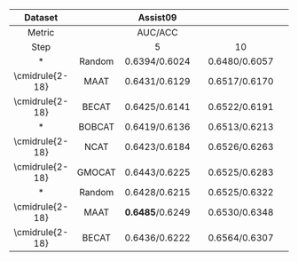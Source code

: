 |     Dataset     |        |    Assist09   |   |               |   |    NIPS-EDU   |   |               |   |    Assist12   |   |               |   |       Math      |   |               |   |
|:---------------:|:------:|:-------------:|:-:|:-------------:|:-:|:-------------:|:-:|:-------------:|:-:|:-------------:|:-:|:-------------:|:-:|:---------------:|:-:|:-------------:|:-:|
|      Metric     |        |    AUC/ACC    |   |               |   |               |   |               |   |               |   |               |   |                 |   |               |   |
|       Step      |        |       5       |   |       10      |   |       5       |   |       10      |   |       5       |   |       10      |   |        5        |   |       10      |   |
|        *        | Random | 0.6394/0.6024 |   | 0.6480/0.6057 |   | 0.6851/0.6265 |   | 0.7035/0.6305 |   | 0.6452/0.7050 |   | 0.6488/0.7085 |   |  0.7240/0.6577  |   | 0.7302/0.6733 |   |
| \cmidrule{2-18} |  MAAT  | 0.6431/0.6129 |   | 0.6517/0.6170 |   | 0.6988/0.6349 |   | 0.7226/0.6329 |   | 0.6549/0.7120 |   | 0.6563/0.7137 |   |  0.7262/0.6653  |   | 0.7425/0.6800 |   |
| \cmidrule{2-18} |  BECAT | 0.6425/0.6141 |   | 0.6522/0.6191 |   | 0.7011/0.6404 |   | 0.7288/0.6491 |   | 0.6589/0.7133 |   | 0.6611/0.7172 |   |  0.7189/0.6601  |   | 0.7432/0.6822 |   |
|        *        | BOBCAT | 0.6419/0.6136 |   | 0.6513/0.6213 |   | 0.7016/0.6395 |   | 0.7268/0.6513 |   | 0.6553/0.7125 |   | 0.6680/0.7197 |   |  0.7211/0.6649  |   | 0.7453/0.6864 |   |
| \cmidrule{2-18} |  NCAT  | 0.6423/0.6184 |   | 0.6526/0.6263 |   | 0.7053/0.6421 |   | 0.7298/0.6533 |   | 0.6565/0.7154 |   | 0.6653/0.7203 |   |  0.7245/0.6673  |   | 0.7467/0.6856 |   |
| \cmidrule{2-18} | GMOCAT | 0.6443/0.6225 |   | 0.6525/0.6283 |   | 0.7082/0.6478 |   | 0.7314/0.6546 |   | 0.6633/0.7144 |   | 0.6741/0.7188 |   | 0.0.7278/0.6704 |   | 0.7524/0.6933 |   |
|        *        | Random | 0.6428/0.6215 |   | 0.6525/0.6322 |   | 0.7112/0.6498 |   | 0.7356/0.6615 |   | 0.6706/0.7158 |   | 0.6801/0.7211 |   |  0.7339/0.6728  |   | 0.7514/0.6923 |   |
| \cmidrule{2-18} |  MAAT  | **0.6485**/0.6249 |   | 0.6530/0.6348 |   | 0.7131/0.6525 |   | 0.7400/0.6663 |   | 0.6711/0.7170 |   | 0.6805/0.7222 |   |  0.7345/0.6737  |   | 0.7562/0.6945 |   |
| \cmidrule{2-18} |  BECAT | 0.6436/0.6222 |   | 0.6564/0.6307 |   | 0.7197/0.6542 |   | 0.7423/0.6632 |   | 0.6709/0.7161 |   | 0.6815/0.7213 |   |  0.7356/0.6758  |   | 0.7574/0.6956 |   |
